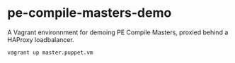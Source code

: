 # pe-compile-masters-demo

A Vagrant environnment for demoing PE Compile Masters, proxied behind a HAProxy loadbalancer.

```
vagrant up master.puppet.vm
```